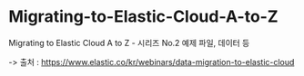 # Migrating-to-Elastic-Cloud-A-to-Z
Migrating to Elastic Cloud A to Z - 시리즈 No.2 예제 파일, 데이터 등


-> 출처 : https://www.elastic.co/kr/webinars/data-migration-to-elastic-cloud
